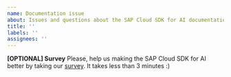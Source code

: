 ```yaml
---
name: Documentation issue
about: Issues and questions about the SAP Cloud SDK for AI documentation.
title: ''
labels: ''
assignees: ''
---
```


<!-- Please note that this repository is for documentation and Java SDK related issues. If you have a question about the SAP Cloud SDK for AI JavaScript / TypeScript open an issue here: https://github.com/SAP/ai-sdk-js/issues/new/choose. -->

**[OPTIONAL] Survey**
Please, help us making the SAP Cloud SDK for AI better by taking our [survey](https://sapinsights.eu.qualtrics.com/jfe/form/SV_0P69X6kJ0Pdxqbc).
It takes less than 3 minutes :)
